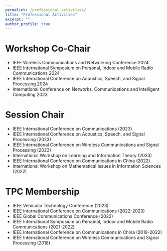 ```yaml
---
permalink: /professional_activities/
title: "Professional Activities"
excerpt: ""
author_profile: true
---
```


# Workshop Co-Chair
- IEEE Wireless Communications and Networking Conference 2024
- IEEE International Symposium on Personal, Indoor and Mobile Radio Communications 2024
- IEEE International Conference on Acoustics, Speech, and Signal Processing 2024
- International Conference on Networks, Communications and Intelligent Computing 2023
  
# Session Chair
- IEEE International Conference on Communications (2023)
- IEEE International Conference on Acoustics, Speech, and Signal Processing (2023)
- IEEE International Conference on Wireless Communications and Signal Processing (2023)
- International Workshop on Learning and Information Theory (2023)
- IEEE International Conference on Communications in China (2022)
- International Workshop on Mathematical Issues in Information Sciences (2022)

# TPC Membership
- IEEE Vehicular Technology Conference (2023)
- IEEE International Conference on Communications (2022-2023)
- IEEE Global Communications Conference (2022)
- IEEE International Symposium on Personal, Indoor and Mobile Radio Communications (2021-2022)
- IEEE International Conference on Communications in China (2019-2022)
- IEEE International Conference on Wireless Communications and Signal Processing (2018)
